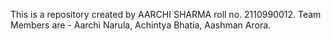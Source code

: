 This is a repository created by AARCHI SHARMA roll no. 2110990012.
Team Members are -
Aarchi Narula,
Achintya Bhatia,
Aashman Arora.
